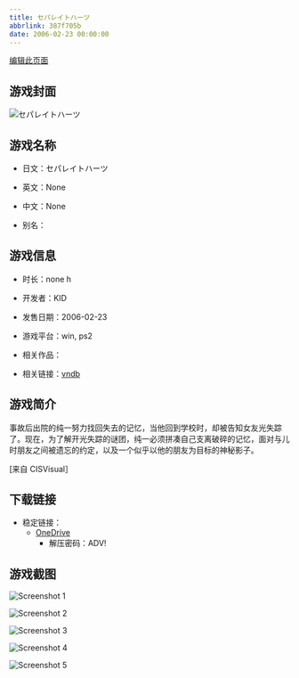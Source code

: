 ```yaml
---
title: セパレイトハーツ
abbrlink: 387f705b
date: 2006-02-23 00:00:00
---
```

[编辑此页面](https://github.com/ACG-3/ADV3-source/blob/main/source/_posts/games/%E3%82%BB%E3%83%91%E3%83%AC%E3%82%A4%E3%83%88%E3%83%8F%E3%83%BC%E3%83%84.md)

## 游戏封面

![セパレイトハーツ](https://pan.timero.xyz/d/onedrive/img_lib_001/%E3%82%BB%E3%83%91%E3%83%AC%E3%82%A4%E3%83%88%E3%83%8F%E3%83%BC%E3%83%84_cover.avif)


## 游戏名称

- 日文：セパレイトハーツ
- 英文：None
- 中文：None

- 别名：


## 游戏信息

- 时长：none h
- 开发者：KID
- 发售日期：2006-02-23
- 游戏平台：win, ps2
- 相关作品：

- 相关链接：[vndb](https://vndb.org/v27)


## 游戏简介

事故后出院的纯一努力找回失去的记忆，当他回到学校时，却被告知女友光失踪了。现在，为了解开光失踪的谜团，纯一必须拼凑自己支离破碎的记忆，面对与儿时朋友之间被遗忘的约定，以及一个似乎以他的朋友为目标的神秘影子。

[来自 CISVisual］


## 下载链接

- 稳定链接：
    - [OneDrive](https://pan.timero.xyz/onedrive/adv_lib_001/%E3%82%BB%E3%83%91%E3%83%AC%E3%82%A4%E3%83%88%E3%83%8F%E3%83%BC%E3%83%84)
        - 解压密码：ADV!



## 游戏截图


![Screenshot 1](https://pan.timero.xyz/d/onedrive/img_lib_001/%E3%82%BB%E3%83%91%E3%83%AC%E3%82%A4%E3%83%88%E3%83%8F%E3%83%BC%E3%83%84_Screenshot_1.avif)

![Screenshot 2](https://pan.timero.xyz/d/onedrive/img_lib_001/%E3%82%BB%E3%83%91%E3%83%AC%E3%82%A4%E3%83%88%E3%83%8F%E3%83%BC%E3%83%84_Screenshot_2.avif)

![Screenshot 3](https://pan.timero.xyz/d/onedrive/img_lib_001/%E3%82%BB%E3%83%91%E3%83%AC%E3%82%A4%E3%83%88%E3%83%8F%E3%83%BC%E3%83%84_Screenshot_3.avif)

![Screenshot 4](https://pan.timero.xyz/d/onedrive/img_lib_001/%E3%82%BB%E3%83%91%E3%83%AC%E3%82%A4%E3%83%88%E3%83%8F%E3%83%BC%E3%83%84_Screenshot_4.avif)

![Screenshot 5](https://pan.timero.xyz/d/onedrive/img_lib_001/%E3%82%BB%E3%83%91%E3%83%AC%E3%82%A4%E3%83%88%E3%83%8F%E3%83%BC%E3%83%84_Screenshot_5.avif)

